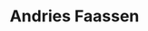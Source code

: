 ---
avatar: /images/people/quindor.jpg
avatar_small: /images/people/quindor_small.jpg
bio: null
homepage: null
instagram: null
linkedin: null
title: Andries Faassen
twitter: null
type: guest
username: quindor
youtube: null
---